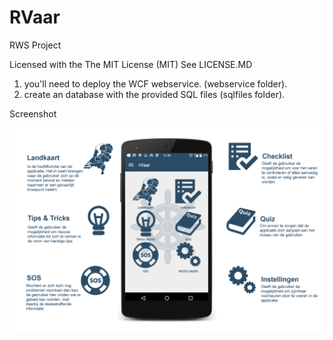# RVaar
RWS Project

Licensed with the The MIT License (MIT)
See LICENSE.MD

1. you'll need to deploy the WCF webservice.  (webservice folder).
2.  create an database with the provided SQL files (sqlfiles folder).

Screenshot 

![Screenshot rvaar](https://github.com/haydar100/RVaar/blob/master/Screenshots/appuitleg.png?raw=true)
